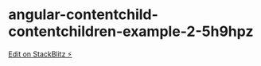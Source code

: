 # angular-contentchild-contentchildren-example-2-5h9hpz

[Edit on StackBlitz ⚡️](https://stackblitz.com/edit/angular-contentchild-contentchildren-example-2-5h9hpz)